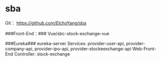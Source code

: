 # sba

Git： https://github.com/ElchoYang/sba

###Front-End：###
Vue/sbc-stock-exchange-vue

###Eureka###
eureka-server
Services: provider-user-api, provider-company-api, provider-ipo-api, provider-stockeexchange-api
Web-Front-End Controller: stock-exchange
